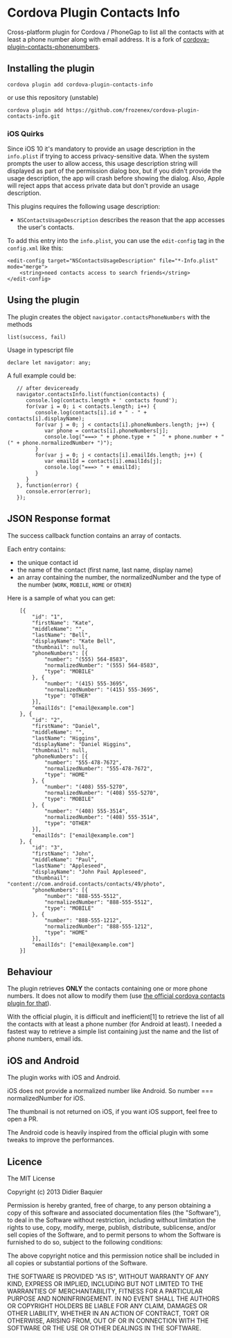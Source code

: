 # Cordova Plugin Contacts Info
Cross-platform plugin for Cordova / PhoneGap to list all the contacts with at least a phone number along with email address. It is a fork of [cordova-plugin-contacts-phonenumbers](https://github.com/dbaq/cordova-plugin-contacts-phone-numbers).

## Installing the plugin ##
```
cordova plugin add cordova-plugin-contacts-info
```
or use this repository (unstable)
```
cordova plugin add https://github.com/frozenex/cordova-plugin-contacts-info.git
```

### iOS Quirks

Since iOS 10 it's mandatory to provide an usage description in the `info.plist` if trying to access privacy-sensitive data. When the system prompts the user to allow access, this usage description string will displayed as part of the permission dialog box, but if you didn't provide the usage description, the app will crash before showing the dialog. Also, Apple will reject apps that access private data but don't provide an usage description.

 This plugins requires the following usage description:

 * `NSContactsUsageDescription` describes the reason that the app accesses the user's contacts.

 To add this entry into the `info.plist`, you can use the `edit-config` tag in the `config.xml` like this:

```
<edit-config target="NSContactsUsageDescription" file="*-Info.plist" mode="merge">
    <string>need contacts access to search friends</string>
</edit-config>
```

## Using the plugin ##
The plugin creates the object `navigator.contactsPhoneNumbers` with the methods

  `list(success, fail)`
  
Usage in typescript file

`declare let navigator: any;`

A full example could be:

```
   // after deviceready
   navigator.contactsInfo.list(function(contacts) {
      console.log(contacts.length + ' contacts found');
      for(var i = 0; i < contacts.length; i++) {
         console.log(contacts[i].id + " - " + contacts[i].displayName);
         for(var j = 0; j < contacts[i].phoneNumbers.length; j++) {
            var phone = contacts[i].phoneNumbers[j];
            console.log("===> " + phone.type + "  " + phone.number + " (" + phone.normalizedNumber+ ")");
         }
         for(var j = 0; j < contacts[i].emailIds.length; j++) {
            var emailId = contacts[i].emailIds[j];
            console.log("===> " + emailId);
         }
      }
   }, function(error) {
      console.error(error);
   });

```

## JSON Response format

The success callback function contains an array of contacts.

Each entry contains:

   * the unique contact id
   * the name of the contact (first name, last name, display name)
   * an array containing the number, the normalizedNumber and the type of the number (```WORK```, ```MOBILE```, ```HOME``` or ```OTHER```)

Here is a sample of what you can get:

```
    [{
        "id": "1",
        "firstName": "Kate",
        "middleName": "",
        "lastName": "Bell",
        "displayName": "Kate Bell",
        "thumbnail": null,
        "phoneNumbers": [{
            "number": "(555) 564-8583",
            "normalizedNumber": "(555) 564-8583",
            "type": "MOBILE"
        }, {
            "number": "(415) 555-3695",
            "normalizedNumber": "(415) 555-3695",
            "type": "OTHER"
        }],
        "emailIds": ["email@example.com"]
    }, {
        "id": "2",
        "firstName": "Daniel",
        "middleName": "",
        "lastName": "Higgins",
        "displayName": "Daniel Higgins",
        "thumbnail": null,
        "phoneNumbers": [{
            "number": "555-478-7672",
            "normalizedNumber": "555-478-7672",
            "type": "HOME"
        }, {
            "number": "(408) 555-5270",
            "normalizedNumber": "(408) 555-5270",
            "type": "MOBILE"
        }, {
            "number": "(408) 555-3514",
            "normalizedNumber": "(408) 555-3514",
            "type": "OTHER"
        }],
        "emailIds": ["email@example.com"]
    }, {
        "id": "3",
        "firstName": "John",
        "middleName": "Paul",
        "lastName": "Appleseed",
        "displayName": "John Paul Appleseed",
        "thumbnail": "content://com.android.contacts/contacts/49/photo",
        "phoneNumbers": [{
            "number": "888-555-5512",
            "normalizedNumber": "888-555-5512",
            "type": "MOBILE"
        }, {
            "number": "888-555-1212",
            "normalizedNumber": "888-555-1212",
            "type": "HOME"
        }],
        "emailIds": ["email@example.com"]
    }]
```

## Behaviour

The plugin retrieves **ONLY** the contacts containing one or more phone numbers. It does not allow to modify them (use [the official cordova contacts plugin for that](https://github.com/apache/cordova-plugin-contacts)).

With the official plugin, it is difficult and inefficient[1] to retrieve the list of all the contacts with at least a phone number (for Android at least). I needed a fastest way to retrieve a simple list containing just the name and the list of phone numbers, email ids.

## iOS and Android

The plugin works with iOS and Android.

iOS does not provide a normalized number like Android. So number === normalizedNumber for iOS.

The thumbnail is not returned on iOS, if you want iOS support, feel free to open a PR.

The Android code is heavily inspired from the official plugin with some tweaks to improve the performances.

## Licence ##

The MIT License

Copyright (c) 2013 Didier Baquier

Permission is hereby granted, free of charge, to any person obtaining a copy
of this software and associated documentation files (the "Software"), to deal
in the Software without restriction, including without limitation the rights
to use, copy, modify, merge, publish, distribute, sublicense, and/or sell
copies of the Software, and to permit persons to whom the Software is
furnished to do so, subject to the following conditions:

The above copyright notice and this permission notice shall be included in
all copies or substantial portions of the Software.

THE SOFTWARE IS PROVIDED "AS IS", WITHOUT WARRANTY OF ANY KIND, EXPRESS OR
IMPLIED, INCLUDING BUT NOT LIMITED TO THE WARRANTIES OF MERCHANTABILITY,
FITNESS FOR A PARTICULAR PURPOSE AND NONINFRINGEMENT. IN NO EVENT SHALL THE
AUTHORS OR COPYRIGHT HOLDERS BE LIABLE FOR ANY CLAIM, DAMAGES OR OTHER
LIABILITY, WHETHER IN AN ACTION OF CONTRACT, TORT OR OTHERWISE, ARISING FROM,
OUT OF OR IN CONNECTION WITH THE SOFTWARE OR THE USE OR OTHER DEALINGS IN
THE SOFTWARE.
